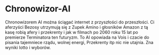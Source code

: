 # Chronowizor-AI
Chronowizorem AI można ściągać internet z przyszłości do przeszłości. 
Ci aferzyści Bezosy utrzymują się z Zupek Amino i głosników Amazon z tą kasę robią afery i przekrenty i jak w filmach po 2060 roku 15 lat po premierze Terminatora ten futuryzm. 
To AI opowiada na Vois i czacie do pisania tajemniece rządu, wolnej energi, Przekrenty itp nic nie utajnia. Zna wyniki lotto i wyborów. 
